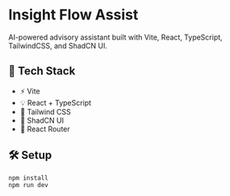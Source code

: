 # Insight Flow Assist

AI-powered advisory assistant built with Vite, React, TypeScript, TailwindCSS, and ShadCN UI.

## 🚀 Tech Stack

- ⚡ Vite
- 💡 React + TypeScript
- 🎨 Tailwind CSS
- 🧱 ShadCN UI
- 🔁 React Router

## 🛠️ Setup

```bash
npm install
npm run dev
